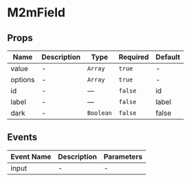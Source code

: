 # M2mField

## Props

<!-- @vuese:M2mField:props:start -->
|Name|Description|Type|Required|Default|
|---|---|---|---|---|
|value|-|`Array`|`true`|-|
|options|-|`Array`|`true`|-|
|id|-|—|`false`|id|
|label|-|—|`false`|label|
|dark|-|`Boolean`|`false`|false|

<!-- @vuese:M2mField:props:end -->


## Events

<!-- @vuese:M2mField:events:start -->
|Event Name|Description|Parameters|
|---|---|---|
|input|-|-|

<!-- @vuese:M2mField:events:end -->



